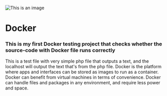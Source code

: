 ![This is an image](https://www.google.ca/search?q=docker&hl=en&tbm=isch&sxsrf=ALiCzsYxq48p66xPCE3e3r4_VQtt4nXVKQ%3A1655427359069&source=hp&biw=1310&bih=904&ei=H9GrYvmCAsfJ0PEPl56G2AI&iflsig=AJiK0e8AAAAAYqvfL7GbTYXCHscHoXOj84h6zYY4gfHQ&oq=&gs_lcp=CgNpbWcQARgBMgcIIxDqAhAnMgcIIxDqAhAnMgcIIxDqAhAnMgcIIxDqAhAnMgcIIxDqAhAnMgcIIxDqAhAnMgcIIxDqAhAnMgcIIxDqAhAnMgcIIxDqAhAnMgcIIxDqAhAnUABYAGD-BmgBcAB4AIABAIgBAJIBAJgBAKoBC2d3cy13aXotaW1nsAEK&sclient=img#imgrc=4Zndsiu58m_k_M)
# Docker
### This is my first Docker testing project that checks whether the source-code with Docker file runs correctly
This is a test file with very simple php file that outputs a text, and the localhost will output the text that's from the php file.
Docker is the platform where apps and interfaces can be stored as images to run as a container. 
Docker can benefit from virtual machines in terms of convenience. 
Docker can handle files and packages in any environment, and require less power and space. 
